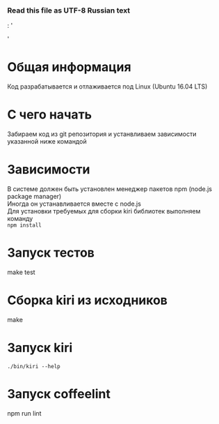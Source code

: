### Read this file as UTF-8 Russian text  
: ' 
<!--
'
# Run this file in bash to view its content formatted
#
pandoc -s -f markdown -t man $0 | man -l - ; exit
: '
-->
'

# Общая информация  
Код разрабатывается и отлаживается под Linux (Ubuntu 16.04 LTS)  

# С чего начать
Забираем код из git репозитория и устанвливаем зависимости указанной ниже командой

# Зависимости  
В системе должен быть установлен менеджер пакетов npm (node.js package manager)  
Иногда он устанавливается вместе с node.js  
Для установки требуемых для сборки kiri библиотек выполняем команду  
```npm install ```

# Запуск тестов  
make test  

# Сборка kiri из исходников
make

# Запуск kiri
``` 
./bin/kiri --help
```

# Запуск coffeelint
npm run lint

